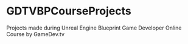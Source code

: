 # GDTVBPCourseProjects
 Projects made during Unreal Engine Blueprint Game Developer Online Course by GameDev.tv
